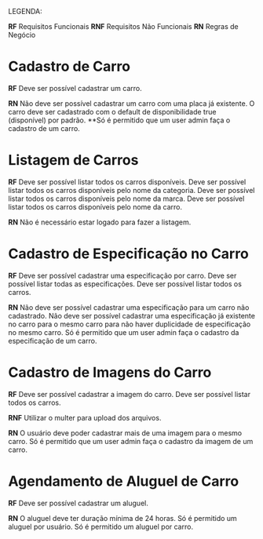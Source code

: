 LEGENDA:

**RF** Requisitos Funcionais
**RNF** Requisitos Não Funcionais
**RN** Regras de Negócio


# Cadastro de Carro

**RF**
Deve ser possível cadastrar um carro.

**RN** 
Não deve ser possível cadastrar um carro com uma placa já existente.
O carro deve ser cadastrado com o default de disponibilidade true (disponível) por padrão.
**Só é permitido que um user admin faça o cadastro de um carro.



# Listagem de Carros

**RF**
Deve ser possível listar todos os carros disponíveis.
Deve ser possível listar todos os carros disponíveis pelo nome da categoria.
Deve ser possível listar todos os carros disponíveis pelo nome da marca.
Deve ser possível listar todos os carros disponíveis pelo nome da carro.

**RN**
Não é necessário estar logado para fazer a listagem.



# Cadastro de Especificação no Carro

**RF**
Deve ser possível cadastrar uma especificação por carro.
Deve ser possível listar todas as especificações.
Deve ser possível listar todos os carros.

**RN** 
Não deve ser possível cadastrar uma especificação para um carro não cadastrado.
Não deve ser possível cadastrar uma especificação já existente no carro para o mesmo carro para não haver duplicidade de especificação no mesmo carro.
Só é permitido que um user admin faça o cadastro da especificação de um carro.




# Cadastro de Imagens do Carro

**RF**
Deve ser possível cadastrar a imagem do carro.
Deve ser possível listar todos os carros.

**RNF** 
Utilizar o multer para upload dos arquivos.

**RN**
O usuário deve poder cadastrar mais de uma imagem para o mesmo carro.
Só é permitido que um user admin faça o cadastro da imagem de um carro.



# Agendamento de Aluguel de Carro

**RF**
Deve ser possível cadastrar um aluguel.

**RN** 
O aluguel deve ter duração mínima de 24 horas.
Só é permitido um aluguel por usuário.
Só é permitido um aluguel por carro.